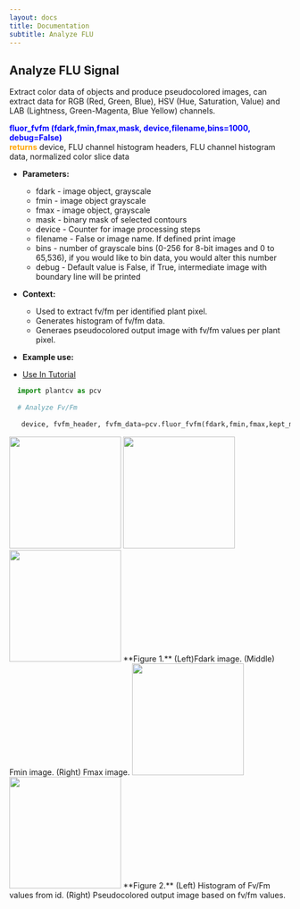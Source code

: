```yaml
---
layout: docs
title: Documentation
subtitle: Analyze FLU
---
```


## Analyze FLU Signal

Extract color data of objects and produce pseudocolored images, can extract data for RGB (Red, Green, Blue), HSV (Hue, Saturation, Value) and LAB (Lightness, Green-Magenta, Blue Yellow) channels.

<font color='blue'><b>fluor\_fvfm (fdark,fmin,fmax,mask, device,filename,bins=1000, debug=False)</b></font><br>
<font color='orange'><b>returns</b></font> device, FLU channel histogram headers, FLU channel histogram data, normalized color slice data<br>

- **Parameters:**   
  - fdark - image object, grayscale  
  - fmin - image object  grayscale
  - fmax - image object, grayscale
  - mask - binary mask of selected contours
  - device - Counter for image processing steps
  - filename - False or image name. If defined print image
  - bins - number of grayscale bins (0-256 for 8-bit images and 0 to 65,536), if you would like to bin data, you would alter this number
  - debug - Default value is False, if True, intermediate image with boundary line will be printed
   
   
- **Context:**  
  - Used to extract fv/fm per identified plant pixel.
  - Generates histogram of fv/fm data.
  - Generaes pseudocolored output image with fv/fm values per plant pixel.

- **Example use:**  

 - [Use In Tutorial](http://plantcv.danforthcenter.org/pages/documentation/function_docs/flu_tutorial.html)
 
  ```python
    import plantcv as pcv
    
    # Analyze Fv/Fm
        
     device, fvfm_header, fvfm_data=pcv.fluor_fvfm(fdark,fmin,fmax,kept_mask, device, filename, 1000, debug=True)

  ```
  <a href="{{site.baseurl}}/img/documentation_images/analyze_flu/FLUO_TV_z630_820438c.png" target="_blank">
  <img src="{{site.baseurl}}/img/documentation_images/analyze_flu/FLUO_TV_z630_820438c.png" height="200"></a>
  <a href="{{site.baseurl}}/img/documentation_images/analyze_flu/FLUO_TV_z630_820439c.png" target="_blank">
  <img src="{{site.baseurl}}/img/documentation_images/analyze_flu/FLUO_TV_z630_820439c.png" height="200"></a>
  <a href="{{site.baseurl}}/img/documentation_images/analyze_flu/FLUO_TV_z630_820440c.png" target="_blank">
  <img src="{{site.baseurl}}/img/documentation_images/analyze_flu/FLUO_TV_z630_820440c.png" height="200"></a>  
  **Figure 1.** (Left)Fdark image. (Middle) Fmin image. (Right) Fmax image.

  <a href="{{site.baseurl}}/img/documentation_images/analyze_flu/FLUO_TV_z630_820440c_fvfm_hist.png" target="_blank">
  <img src="{{site.baseurl}}/img/documentation_images/analyze_flu/FLUO_TV_z630_820440c_fvfm_hist.png" height="200"></a>
  <a href="{{site.baseurl}}/img/documentation_images/analyze_flu/FLUO_TV_z630_820440c_pseudo_fvfm.png" target="_blank">
  <img src="{{site.baseurl}}/img/documentation_images/analyze_flu/FLUO_TV_z630_820440c_pseudo_fvfm.png" height="200"></a>  
  **Figure 2.** (Left) Histogram of Fv/Fm values from id. (Right) Pseudocolored output image based on fv/fm values.
 

